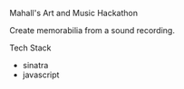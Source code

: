 Mahall's Art and Music Hackathon

Create memorabilia from a sound recording.

Tech Stack
* sinatra
* javascript

